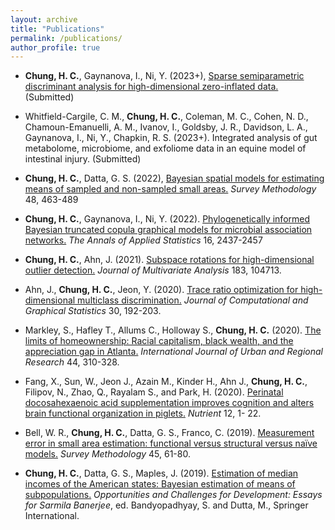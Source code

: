 ```yaml
---
layout: archive
title: "Publications"
permalink: /publications/
author_profile: true
---
```


<!---  * authors (2023). title of the paper. *journal*. [[URL]](https://). [[GitHub]](https://). --->


* **Chung, H. C.**, Gaynanova, I., Ni, Y. (2023+), [Sparse semiparametric discriminant analysis for high-dimensional zero-inflated data.](https://arxiv.org/abs/2208.03734) (Submitted)

* Whitfield-Cargile, C. M., **Chung, H. C.**, Coleman, M. C., Cohen, N. D., Chamoun-Emanuelli, A. M., Ivanov, I., Goldsby, J. R., Davidson, L. A., Gaynanova, I., Ni, Y., Chapkin, R. S. (2023+). Integrated analysis of gut metabolome, microbiome, and exfoliome data in an equine model of intestinal injury. (Submitted)

* **Chung, H. C.**, Datta, G. S. (2022), [Bayesian spatial models for estimating means of sampled and non-sampled small areas.](https://www150.statcan.gc.ca/n1/pub/12-001-x/2022002/article/00012-eng.htm) *Survey Methodology* 48, 463-489

* **Chung, H. C.**, Gaynanova, I., Ni, Y. (2022). [Phylogenetically informed Bayesian truncated copula graphical models for microbial association networks.](https://projecteuclid.org/journals/annals-of-applied-statistics/volume-16/issue-4/Phylogenetically-informed-Bayesian-truncated-copula-graphical-models-for-microbial-association/10.1214/21-AOAS1598.short) *The Annals of Applied Statistics* 16, 2437-2457

* **Chung, H. C.**, Ahn, J. (2021). [Subspace rotations for high-dimensional outlier detection.](https://www.sciencedirect.com/science/article/abs/pii/S0047259X20302943) *Journal of Multivariate Analysis* 183, 104713.


* Ahn, J., **Chung, H. C.**, Jeon, Y. (2020). [Trace ratio optimization for high-dimensional multiclass discrimination.](https://www.tandfonline.com/doi/abs/10.1080/10618600.2020.1807352?journalCode=ucgs20) *Journal of Computational and Graphical Statistics* 30, 192-203.

* Markley, S., Hafley T., Allums C., Holloway S., **Chung, H. C.** (2020). [The limits of homeownership: Racial capitalism, black wealth, and the appreciation gap in Atlanta.](https://onlinelibrary.wiley.com/doi/abs/10.1111/1468-2427.12873) *International Journal of Urban and Regional Research* 44, 310-328.

* Fang, X., Sun, W., Jeon J., Azain M., Kinder H., Ahn J., **Chung, H. C.**, Filipov, N., Zhao, Q., Rayalam S., and Park, H. (2020). [Perinatal docosahexaenoic acid supplementation improves cognition and alters brain functional organization in piglets.](https://www.mdpi.com/2072-6643/12/7/2090) *Nutrient* 12, 1- 22.  

* Bell, W. R., **Chung, H. C.**, Datta, G. S., Franco, C. (2019). [Measurement error in small area estimation: functional versus structural versus naïve models.](https://www150.statcan.gc.ca/n1/pub/12-001-x/2019001/article/00005-eng.htm) *Survey Methodology* 45, 61-80.

* **Chung, H. C.**, Datta, G. S., Maples, J. (2019). [Estimation of median incomes of the American states: Bayesian estimation of means of subpopulations.](https://link.springer.com/chapter/10.1007/978-981-13-9981-7_23) *Opportunities and Challenges for Development: Essays for Sarmila Banerjee*, ed. Bandyopadhyay, S. and Dutta, M., Springer International.



